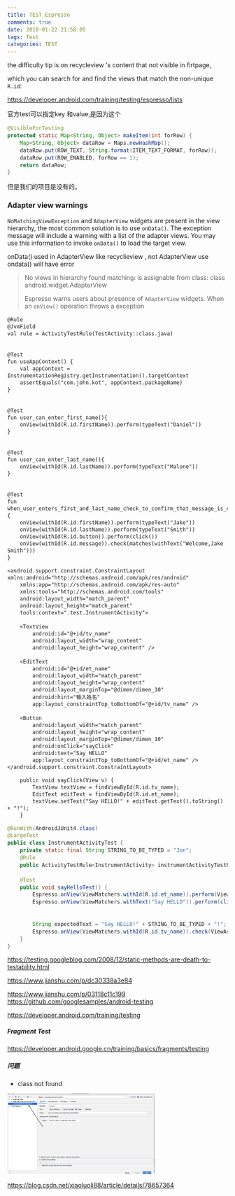 ```yaml
---
title: TEST_Espresso
comments: true
date: 2018-01-22 21:58:05
tags: Test
categories: TEST
---
```




the difficulty tip  is on  recycleview 's content that not visible in firtpage,

which you can search for and find the views that match the non-unique `R.id`: 



https://developer.android.com/training/testing/espresso/lists

官方test可以指定key 和value,是因为这个

```java
@VisibleForTesting
protected static Map<String, Object> makeItem(int forRow) {
    Map<String, Object> dataRow = Maps.newHashMap();
    dataRow.put(ROW_TEXT, String.format(ITEM_TEXT_FORMAT, forRow));
    dataRow.put(ROW_ENABLED, forRow == 1);
    return dataRow;
}
```

但是我们的项目是没有的。

### Adapter view warnings

`NoMatchingViewException` and `AdapterView` widgets are present in the view hierarchy, the most common solution is to use `onData()`. The exception message will include a warning with a list of the adapter views. You may use this information to invoke `onData()` to load the target view.



onData() used in AdapterView like  recyclieview , not  AdapterView use ondata()  will have error

> No views in hierarchy found matching: is assignable from class: class android.widget.AdapterView
>
> Espresso warns users about presence of `AdapterView` widgets. When an `onView()` operation throws a exception





```
@Rule
@JvmField
val rule = ActivityTestRule(TestActivity::class.java)


@Test
fun useAppContext() {
    val appContext = InstrumentationRegistry.getInstrumentation().targetContext
    assertEquals("com.john.kot", appContext.packageName)
}


@Test
fun user_can_enter_first_name(){
    onView(withId(R.id.firstName)).perform(typeText("Daniel"))
}


@Test
fun user_can_enter_last_name(){
    onView(withId(R.id.lastName)).perform(typeText("Malone"))
}


@Test
fun when_user_enters_first_and_last_name_check_to_confirm_that_message_is_correct(){
    onView(withId(R.id.firstName)).perform(typeText("Jake"))
    onView(withId(R.id.lastName)).perform(typeText("Smith"))
    onView(withId(R.id.button)).perform(click())
    onView(withId(R.id.message)).check(matches(withText("Welcome,Jake Smith")))
}
```



```
<android.support.constraint.ConstraintLayout xmlns:android="http://schemas.android.com/apk/res/android"
    xmlns:app="http://schemas.android.com/apk/res-auto"
    xmlns:tools="http://schemas.android.com/tools"
    android:layout_width="match_parent"
    android:layout_height="match_parent"
    tools:context=".test.InstrumentActivity">

    <TextView
        android:id="@+id/tv_name"
        android:layout_width="wrap_content"
        android:layout_height="wrap_content" />

    <EditText
        android:id="@+id/et_name"
        android:layout_width="match_parent"
        android:layout_height="wrap_content"
        android:layout_marginTop="@dimen/dimen_10"
        android:hint="输入姓名"
        app:layout_constraintTop_toBottomOf="@+id/tv_name" />

    <Button
        android:layout_width="match_parent"
        android:layout_height="wrap_content"
        android:layout_marginTop="@dimen/dimen_10"
        android:onClick="sayClick"
        android:text="Say HELLO"
        app:layout_constraintTop_toBottomOf="@+id/et_name" />
</android.support.constraint.ConstraintLayout>
```

```
    public void sayClick(View v) {
        TextView textView = findViewById(R.id.tv_name);
        EditText editText = findViewById(R.id.et_name);
        textView.setText("Say HELLO!" + editText.getText().toString() + "!");
    }
```

```java
@RunWith(AndroidJUnit4.class)
@LargeTest
public class InstrumentActivityTest {
    private static final String STRING_TO_BE_TYPED = "Jon";
    @Rule
    public ActivityTestRule<InstrumentActivity> instrumentActivityTestRule = new ActivityTestRule<>(InstrumentActivity.class);

    @Test
    public void sayHelloTest() {
        Espresso.onView(ViewMatchers.withId(R.id.et_name)).perform(ViewActions.typeText(STRING_TO_BE_TYPED), closeSoftKeyboard());
        Espresso.onView(ViewMatchers.withText("Say HELLO")).perform(click());


        String expectedText = "Say HELLO!" + STRING_TO_BE_TYPED + "!";
        Espresso.onView(ViewMatchers.withId(R.id.tv_name)).check(ViewAssertions.matches(ViewMatchers.withText(expectedText)));
    }
}
```



https://testing.googleblog.com/2008/12/static-methods-are-death-to-testability.html

<https://www.jianshu.com/p/dc30338a3e84>

https://www.jianshu.com/p/03118c11c199
https://github.com/googlesamples/android-testing

<https://developer.android.com/training/testing>



##### Fragment Test

https://developer.android.google.cn/training/basics/fragments/testing



##### 问题

*  class not found 

  <img src="TEST_Espresso/2020-02-2.png" alt="问题1" style="zoom: 33%;" />

  

  https://blog.csdn.net/xiaoluoli88/article/details/78657364